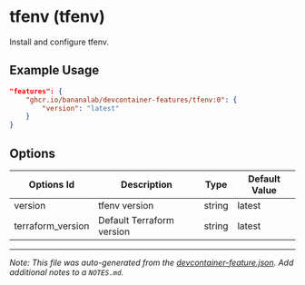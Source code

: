 
# tfenv (tfenv)

Install and configure tfenv.

## Example Usage

```json
"features": {
    "ghcr.io/bananalab/devcontainer-features/tfenv:0": {
        "version": "latest"
    }
}
```

## Options

| Options Id | Description | Type | Default Value |
|-----|-----|-----|-----|
| version | tfenv version | string | latest |
| terraform_version | Default Terraform version | string | latest |



---

_Note: This file was auto-generated from the [devcontainer-feature.json](https://github.com/bananalab/devcontainer-features/blob/main/src/tfenv/devcontainer-feature.json).  Add additional notes to a `NOTES.md`._

